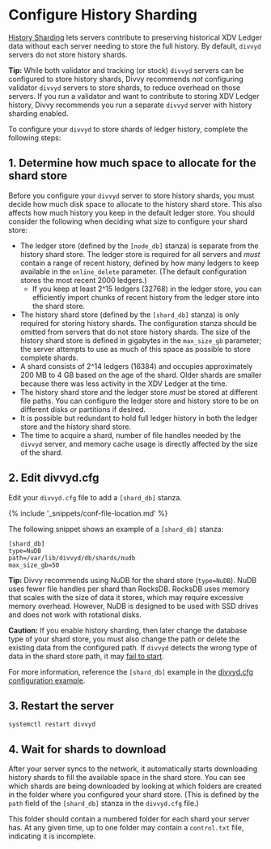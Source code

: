 # Configure History Sharding

[History Sharding](history-sharding.html) lets servers contribute to preserving historical XDV Ledger data without each server needing to store the full history. By default, `divvyd` servers do not store history shards.

**Tip:** While both validator and tracking (or stock) `divvyd` servers can be configured to store history shards, Divvy recommends _not_ configuring validator `divvyd` servers to store shards, to reduce overhead on those servers. If you run a validator and want to contribute to storing XDV Ledger history, Divvy recommends you run a separate `divvyd` server with history sharding enabled.

To configure your `divvyd` to store shards of ledger history, complete the following steps:

## 1. Determine how much space to allocate for the shard store

Before you configure your `divvyd` server to store history shards, you must decide how much disk space to allocate to the history shard store. This also affects how much history you keep in the default ledger store. You should consider the following when deciding what size to configure your shard store:

- The ledger store (defined by the `[node_db]` stanza) is separate from the history shard store. The ledger store is required for all servers and _must_ contain a range of recent history, defined by how many ledgers to keep available in the `online_delete` parameter. (The default configuration stores the most recent 2000 ledgers.)
    - If you keep at least 2^15 ledgers (32768) in the ledger store, you can efficiently import chunks of recent history from the ledger store into the shard store.
- The history shard store (defined by the `[shard_db]` stanza) is only required for storing history shards. The configuration stanza should be omitted from servers that do not store history shards. The size of the history shard store is defined in gigabytes in the `max_size_gb` parameter; the server attempts to use as much of this space as possible to store complete shards.
- A shard consists of 2^14 ledgers (16384) and occupies approximately 200 MB to 4 GB based on the age of the shard. Older shards are smaller because there was less activity in the XDV Ledger at the time.
- The history shard store and the ledger store _must_ be stored at different file paths. You can configure the ledger store and history store to be on different disks or partitions if desired.
- It is possible but redundant to hold full ledger history in both the ledger store and the history shard store.
- The time to acquire a shard, number of file handles needed by the `divvyd` server, and memory cache usage is directly affected by the size of the shard.

## 2. Edit divvyd.cfg

Edit your `divvyd.cfg` file to add a `[shard_db]` stanza.

{% include '_snippets/conf-file-location.md' %}<!--_ -->

The following snippet shows an example of a `[shard_db]` stanza:

```
[shard_db]
type=NuDB
path=/var/lib/divvyd/db/shards/nudb
max_size_gb=50
```

**Tip:** Divvy recommends using NuDB for the shard store (`type=NuDB`). NuDB uses fewer file handles per shard than RocksDB. RocksDB uses memory that scales with the size of data it stores, which may require excessive memory overhead. However, NuDB is designed to be used with SSD drives and does not work with rotational disks.

**Caution:** If you enable history sharding, then later change the database type of your shard store, you must also change the path or delete the existing data from the configured path. If `divvyd` detects the wrong type of data in the shard store path, it may [fail to start](server-wont-start.html).

For more information, reference the `[shard_db]` example in the [divvyd.cfg configuration example](https://github.com/xdv/divvyd/blob/master/cfg/divvyd-example.cfg).

## 3. Restart the server

```
systemctl restart divvyd
```

## 4. Wait for shards to download

After your server syncs to the network, it automatically starts downloading history shards to fill the available space in the shard store. You can see which shards are being downloaded by looking at which folders are created in the folder where you configured your shard store. (This is defined by the `path` field of the `[shard_db]` stanza in the `divvyd.cfg` file.)

This folder should contain a numbered folder for each shard your server has. At any given time, up to one folder may contain a `control.txt` file, indicating it is incomplete.

<!-- TODO: add download_shard and crawl_shards commands when they get added. -->
